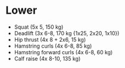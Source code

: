 # Lower
* Squat (5x 5, 150 kg)
* Deadlift (3x 6-8, 170 kg {1x25, 2x20, 1x10})
* Hip thrust (4x 8 + 2x6, 15 kg)
* Hamstring curls (4x 6-8, 85 kg)
* Hamstring forward curls (4x 6-8, 60 kg)
* Calf raise (4x 8-10, 135 kg)
